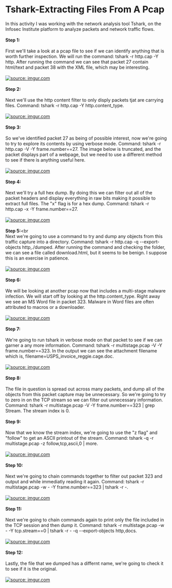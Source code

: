 # Tshark-Extracting Files From A Pcap

In this activity I was working with the network analysis tool Tshark, on the Infosec Institute platform to analyze packets and network traffic flows.<br>
<br>
<b>Step 1:</b><br>
<br>
First we'll take a look at a pcap file to see if we can identify anything that is worth further inspection. We will run the command: tshark -r http.cap -Y http.
After running the command we can see that packet 27 contain html/text and packet 38 with the XML file, which may be interesting.<br>
<br>
<a href="https://imgur.com/6g2Qh9T"><img src="https://i.imgur.com/6g2Qh9T.png" title="source: imgur.com" /></a><br>
<br>
<b>Step 2:</b><br>
<br>
Next we'll use the http content filter to only disply packets tjat are carrying files. Command: tshark -r http.cap -Y http.content_type.<br>
<br>
<a href="https://imgur.com/mjemkcY"><img src="https://i.imgur.com/mjemkcY.png" title="source: imgur.com" /></a><br>
<br>
<b>Step 3:</b><br>
<br>
So we've identified packet 27 as being of possible interest, now we're going to try to explore its contents by using verbose mode. Command: tshark -r http.cap -V -Y frame.number==27. The image below is truncated, and the packet displays part of a webpage, but we need to use a different method to see if there is anything useful here.<br>
<br>
<a href="https://imgur.com/shweiOG"><img src="https://i.imgur.com/shweiOG.png" title="source: imgur.com" /></a><br>
<br>
<b>Step 4:</b><br>
<br>
Next we'll try a full hex dump. By doing this we can filter out all of the packet headers and display everything in raw bits making it possible to extract full files. The "x" flag is for a hex dump. Command: tshark -r http.cap -x -Y frame.number==27.<br>
<br>
<a href="https://imgur.com/VSpLOe5"><img src="https://i.imgur.com/VSpLOe5.png" title="source: imgur.com" /></a><br>
<br>
<b>Step 5:</b><br
<br>
Next we're going to use a command to try and dump any objects from this traffic capture into a directory. Command: tshark -r http.cap -q --export-objects http,./dumped. After running the command and checking the folder, we can see a file called download.html, but it seems to be benign. I suppose this is an exercise in patience.<br>
<br>
<a href="https://imgur.com/TeJGjyt"><img src="https://i.imgur.com/TeJGjyt.png" title="source: imgur.com" /></a><br>
<br>
<b>Step 6:</b><br>
<br>
We will be looking at another pcap now that includes a multi-stage malware infection. We will start off by looking at the http.content_type. Right away we see an MS Word file in packet 323. Malware in Word files are often attributed to macros or a downloader.<br>
<br>
<a href="https://imgur.com/CwEPbZD"><img src="https://i.imgur.com/CwEPbZD.png" title="source: imgur.com" /></a><br>
<br>
<b>Step 7:</b><br>
<br>
We're going to run tshark in verbose mode on that packet to see if we can garner a any more information. Command: tshark -r multistage.pcap -V -Y frame.number==323. In the output we can see the attachment filename which is, filename=USPS_invoice_reggie.cage.doc. <br>
<br>
<a href="https://imgur.com/JRdvaP4"><img src="https://i.imgur.com/JRdvaP4.png" title="source: imgur.com" /></a><br>
<br>
<b>Step 8:</b><br>
<br>
The file in question is spread out across many packets, and dump all of the objects from this packet capture may be unnecessary. So we're going to try to zero in on the TCP stream so we can filter out unnecessary information. Command: tshark -r multistage.pcap -V -Y frame.number==323 | grep Stream. The stream index is 0. <br>
<br>
<b>Step 9:</b><br>
<br>
Now that we know the stream index, we're going to use the "z flag" and "follow" to get an ASCII printout of the stream. Command: tshark -q -r multistage.pcap -z follow,tcp,ascii,0 | more. <br>
<br>
<a href="https://imgur.com/jYQUbnq"><img src="https://i.imgur.com/jYQUbnq.png" title="source: imgur.com" /></a><br>
<br>
<b>Step 10:</b><br>
<br>
Next we're going to chain commands together to filter out packet 323 and output and while immediatly reading it again. Command: tshark -r multistage.pcap -w - -Y frame.number==323 | tshark -r -.<br>
<br>
<a href="https://imgur.com/RIVS1r1"><img src="https://i.imgur.com/RIVS1r1.png" title="source: imgur.com" /></a><br>
<br>
<b>Step 11:</b><br>
<br>
Next we're going to chain commands again to print only the file included in the TCP session and then dump it. Command: tshark -r multistage.pcap -w - -Y tcp.stream==0 | tshark -r - -q --export-objects http,docs.<br>
<br>
<a href="https://imgur.com/Rd9MWjp"><img src="https://i.imgur.com/Rd9MWjp.png" title="source: imgur.com" /></a><br>
<br>
<b>Step  12:</b><br>
<br>
Lastly, the file that we dumped has a differnt name, we're going to check it to see if it is the original.<br>
<br>
<a href="https://imgur.com/Qf3JfGv"><img src="https://i.imgur.com/Qf3JfGv.png" title="source: imgur.com" /></a><br>
<br>
